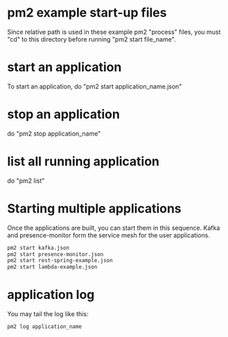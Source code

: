# pm2 example start-up files

Since relative path is used in these example pm2 "process" files, you must "cd" to this directory before
running "pm2 start file_name".

# start an application

To start an application, do "pm2 start application_name.json"

# stop an application

do "pm2 stop application_name"

# list all running application

do "pm2 list"

# Starting multiple applications

Once the applications are built, you can start them in this sequence. Kafka and presence-monitor form
the service mesh for the user applications.

```bash
pm2 start kafka.json
pm2 start presence-monitor.json
pm2 start rest-spring-example.json
pm2 start lambda-example.json
```

# application log

You may tail the log like this:

```
pm2 log application_name
```

